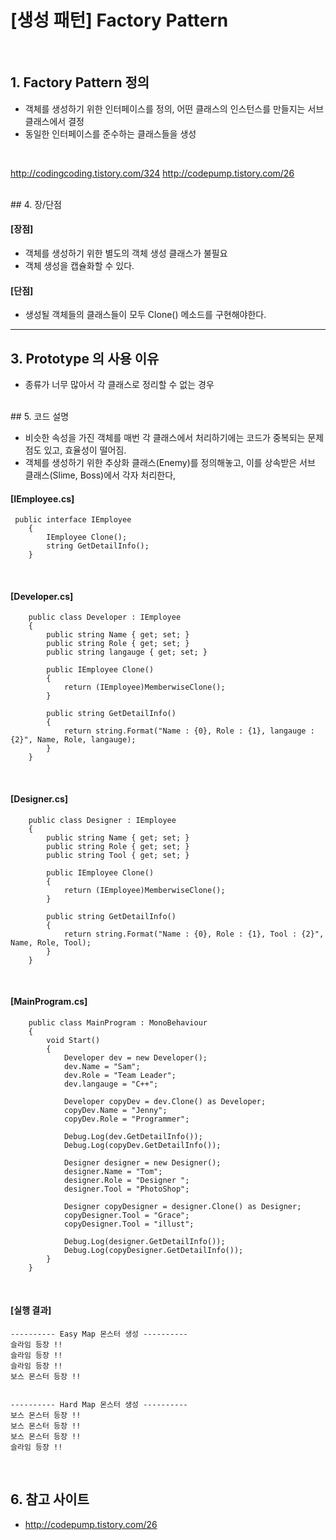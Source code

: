 # [생성 패턴] Factory Pattern 

<br />

## 1. Factory Pattern 정의
- 객체를 생성하기 위한 인터페이스를 정의, 어떤 클래스의 인스턴스를 만들지는 서브 클래스에서 결정
- 동일한 인터페이스를 준수하는 클래스들을 생성

<br />


http://codingcoding.tistory.com/324
http://codepump.tistory.com/26



















<br />
## 4. 장/단점

#### [장점]
- 객체를 생성하기 위한 별도의 객체 생성 클래스가 불필요
- 객체 생성을 캡슐화할 수 있다.

#### [단점]
- 생성될 객체들의 클래스들이 모두 Clone() 메소드를 구현해야한다.





-------------------------------------------------------------------


## 3. Prototype 의 사용 이유

- 종류가 너무 많아서 각 클래스로 정리할 수 없는 경우



<br />
## 5. 코드 설명

- 비슷한 속성을 가진 객체를 매번 각 클래스에서 처리하기에는 코드가 중복되는 문제점도 있고, 효율성이 떨어짐.
- 객체를 생성하기 위한 추상화 클래스(Enemy)를 정의해놓고, 이를 상속받은 서브 클래스(Slime, Boss)에서 각자 처리한다,





#### [IEmployee.cs]

~~~~
 public interface IEmployee
    {
        IEmployee Clone();
        string GetDetailInfo();
    }
~~~~
<br />

#### [Developer.cs]

~~~~
    public class Developer : IEmployee
    {
        public string Name { get; set; }
        public string Role { get; set; }
        public string langauge { get; set; }

        public IEmployee Clone()
        {
            return (IEmployee)MemberwiseClone();
        }

        public string GetDetailInfo()
        {
            return string.Format("Name : {0}, Role : {1}, langauge : {2}", Name, Role, langauge);
        }
    }
~~~~
<br />

#### [Designer.cs]

~~~~
    public class Designer : IEmployee
    {
        public string Name { get; set; }
        public string Role { get; set; }
        public string Tool { get; set; }

        public IEmployee Clone()
        {
            return (IEmployee)MemberwiseClone();
        }

        public string GetDetailInfo()
        {
            return string.Format("Name : {0}, Role : {1}, Tool : {2}", Name, Role, Tool);
        }
    }
~~~~
<br />

#### [MainProgram.cs]

~~~~
    public class MainProgram : MonoBehaviour
    {
        void Start()
        {
            Developer dev = new Developer();
            dev.Name = "Sam";
            dev.Role = "Team Leader";
            dev.langauge = "C++";

            Developer copyDev = dev.Clone() as Developer;
            copyDev.Name = "Jenny";
            copyDev.Role = "Programmer";

            Debug.Log(dev.GetDetailInfo());
            Debug.Log(copyDev.GetDetailInfo());

            Designer designer = new Designer();
            designer.Name = "Tom";
            designer.Role = "Designer ";
            designer.Tool = "PhotoShop";

            Designer copyDesigner = designer.Clone() as Designer;
            copyDesigner.Tool = "Grace";
            copyDesigner.Tool = "illust";

            Debug.Log(designer.GetDetailInfo());
            Debug.Log(copyDesigner.GetDetailInfo());
        }
    }
~~~~

<br />

#### [실행 결과]

	---------- Easy Map 몬스터 생성 ----------
	슬라임 등장 !! 
	슬라임 등장 !! 
	슬라임 등장 !! 
	보스 몬스터 등장 !!


	---------- Hard Map 몬스터 생성 ----------
	보스 몬스터 등장 !!
	보스 몬스터 등장 !!
	보스 몬스터 등장 !!
	슬라임 등장 !! 

<br />

## 6. 참고 사이트
- <http://codepump.tistory.com/26>















